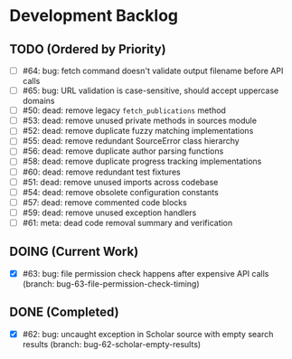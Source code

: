# Development Backlog

## TODO (Ordered by Priority)
- [ ] #64: bug: fetch command doesn't validate output filename before API calls
- [ ] #65: bug: URL validation is case-sensitive, should accept uppercase domains
- [ ] #50: dead: remove legacy `fetch_publications` method
- [ ] #53: dead: remove unused private methods in sources module
- [ ] #52: dead: remove duplicate fuzzy matching implementations
- [ ] #55: dead: remove redundant SourceError class hierarchy
- [ ] #56: dead: remove duplicate author parsing functions
- [ ] #58: dead: remove duplicate progress tracking implementations
- [ ] #60: dead: remove redundant test fixtures
- [ ] #51: dead: remove unused imports across codebase
- [ ] #54: dead: remove obsolete configuration constants
- [ ] #57: dead: remove commented code blocks
- [ ] #59: dead: remove unused exception handlers
- [ ] #61: meta: dead code removal summary and verification

## DOING (Current Work)
- [x] #63: bug: file permission check happens after expensive API calls (branch: bug-63-file-permission-check-timing)

## DONE (Completed)
- [x] #62: bug: uncaught exception in Scholar source with empty search results (branch: bug-62-scholar-empty-results)